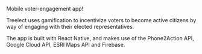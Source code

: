 Mobile voter-engagement app!

Treelect uses gamification to incentivize voters to become active citizens by way of engaging with their elected representatives. 

The app is built with React Native, and makes use of the Phone2Action API, Google Cloud API, ESRI Maps API and Firebase. 
